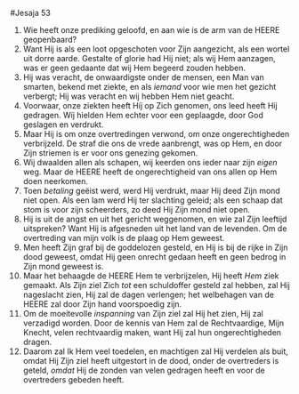 #Jesaja 53
1. Wie heeft onze prediking geloofd, en aan wie is de arm van de HEERE geopenbaard? 
2. Want Hij is als een loot opgeschoten voor Zijn aangezicht, als een wortel uit dorre aarde. Gestalte of glorie had Hij niet; als wij Hem aanzagen, was er geen gedaante dat wij Hem begeerd zouden hebben. 
3. Hij was veracht, de onwaardigste onder de mensen, een Man van smarten, bekend met ziekte, en als *iemand* voor wie men het gezicht verbergt; Hij was veracht en wij hebben Hem niet geacht. 
4. Voorwaar, onze ziekten heeft Híj op Zich genomen, ons leed heeft Hij gedragen. Wíj hielden Hem echter voor een geplaagde, door God geslagen en verdrukt. 
5. Maar Hij is om onze overtredingen verwond, om onze ongerechtigheden verbrijzeld. De straf die ons de vrede aanbrengt, was op Hem, en door Zijn striemen is er voor ons genezing gekomen. 
6. Wij dwaalden allen als schapen, wij keerden ons ieder naar zijn *eigen* weg. Maar de HEERE heeft de ongerechtigheid van ons allen op Hem doen neerkomen. 
7. Toen *betaling* geëist werd, werd Híj verdrukt, maar Hij deed Zijn mond niet open. Als een lam werd Hij ter slachting geleid; als een schaap dat stom is voor zijn scheerders, zo deed Hij Zijn mond niet open. 
8. Hij is uit de angst en uit het gericht weggenomen, en wie zal Zijn leeftijd uitspreken? Want Hij is afgesneden uit het land van de levenden. Om de overtreding van mijn volk is de plaag op Hem geweest. 
9. Men heeft Zijn graf bij de goddelozen gesteld, en Hij is bij de rijke in Zijn dood geweest, omdat Hij geen onrecht gedaan heeft en geen bedrog in Zijn mond geweest is. 
10. Maar het behaagde de HEERE Hem te verbrijzelen, Hij heeft *Hem* ziek gemaakt. Als Zijn ziel Zich *tot* een schuldoffer gesteld zal hebben, zal Hij nageslacht zien, Hij zal de dagen verlengen; het welbehagen van de HEERE zal door Zijn hand voorspoedig zijn. 
11. Om de moeitevolle *inspanning* van Zijn ziel zal Hij het zien, Hij zal verzadigd worden. Door de kennis van Hem zal de Rechtvaardige, Mijn Knecht, velen rechtvaardig maken, want Hij zal hun ongerechtigheden dragen. 
12. Daarom zal Ik Hem veel toedelen, en machtigen zal Hij verdelen als buit, omdat Hij Zijn ziel heeft uitgestort in de dood, onder de overtreders is geteld, *omdat* Hij de zonden van velen gedragen heeft en voor de overtreders gebeden heeft.
